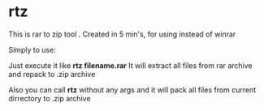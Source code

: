 # rtz
This is rar to zip tool . Created in 5 min's, for using instead of winrar

Simply to use:
 
 Just execute it like **rtz filename.rar**
 It will extract all files from rar archive and repack to .zip archive
 
 Also you can call **rtz** without any args and it will pack all files from current dirrectory to .zip archive
